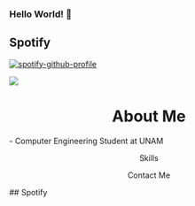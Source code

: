<!--
-->
### Hello World! 🤖
## Spotify

[![spotify-github-profile](https://spotify-github-profile.vercel.app/api/view?uid=222gso4tiulctkux3bnusfufi&cover_image=true&theme=novatorem&show_offline=true&background_color=000000&interchange=false&bar_color=fffb00&bar_color_cover=false)](https://spotify-github-profile.vercel.app/api/view?uid=222gso4tiulctkux3bnusfufi&redirect=true)

![](https://komarev.com/ghpvc/?username=carlossinhache&color=blueviolet&style=flat)

<h1 align="center">About Me</h1>
- Computer Engineering Student at UNAM 

<p align="center">Skills</p>
<!--
![C](https://img.shields.io/badge/c-%2300599C.svg?style=for-the-badge&logo=c&logoColor=blueviolet	)
![Python](https://img.shields.io/badge/python-3670A0?style=for-the-badge&logo=python&logoColor=blueviolet	)
![HTML5](https://img.shields.io/badge/html5-%23E34F26.svg?style=for-the-badge&logo=html5&logoColor=blueviolet	)
![CSS3](https://img.shields.io/badge/CSS3-1572B6?style=for-the-badge&logo=css3&logoColor=blueviolet	)
![JavaScript](https://img.shields.io/badge/JavaScript-323330?style=for-the-badge&logo=javascript&logoColor=blueviolet	)
-->
<p align="center">Contact Me</p>
<!--
[![Twitter](https://img.shields.io/badge/Twitter-1DA1F2?style=for-the-badge&logo=twitter&logoColor=white)](https://twitter.com/csinhache)
-->
## Spotify
<!--
[![spotify-github-profile](https://spotify-github-profile.vercel.app/api/view?uid=222gso4tiulctkux3bnusfufi&cover_image=true&theme=novatorem&show_offline=true&background_color=000000&interchange=false&bar_color=fffb00&bar_color_cover=false)](https://spotify-github-profile.vercel.app/api/view?uid=222gso4tiulctkux3bnusfufi&redirect=true)
-->
